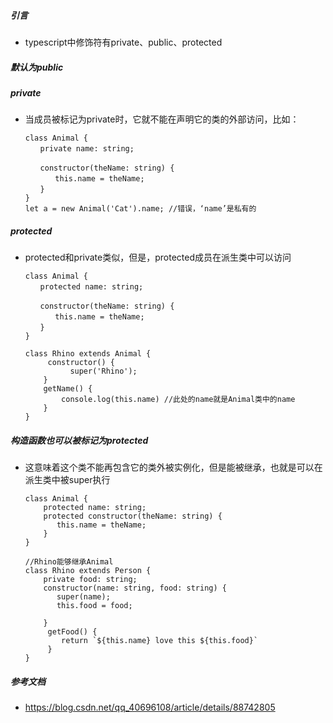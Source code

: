 ##### 引言
- typescript中修饰符有private、public、protected

##### 默认为public

##### private
- 当成员被标记为private时，它就不能在声明它的类的外部访问，比如：
    ```
    class Animal {
    　　private name: string;
    
    　　constructor(theName: string) {
    　　　　this.name = theName;
    　　}
    }
    let a = new Animal('Cat').name; //错误，‘name’是私有的
    ```
##### protected
- protected和private类似，但是，protected成员在派生类中可以访问
    ```
    class Animal {
    　　protected name: string;
    
    　　constructor(theName: string) {
    　　　　this.name = theName;
    　　}
    }
    
    class Rhino extends Animal {
         constructor() {
              super('Rhino');
        }         
        getName() {
            console.log(this.name) //此处的name就是Animal类中的name
        }
    }
    ```
##### 构造函数也可以被标记为protected
- 这意味着这个类不能再包含它的类外被实例化，但是能被继承，也就是可以在派生类中被super执行
    ```
    class Animal {
        protected name: string;
        protected constructor(theName: string) {
           this.name = theName;
        }         
    }
    
    //Rhino能够继承Animal
    class Rhino extends Person {
        private food: string;
        constructor(name: string, food: string) {
           super(name);
           this.food = food;    
    
        }    
         getFood() {
            return `${this.name} love this ${this.food}`
         }
    }
    ```


##### 参考文档
- https://blog.csdn.net/qq_40696108/article/details/88742805